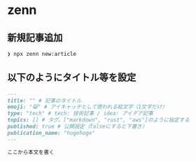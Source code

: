 # zenn

## 新規記事追加

```bash
❯ npx zenn new:article
```

## 以下のようにタイトル等を設定

```md
---
title: "" # 記事のタイトル
emoji: "😸" # アイキャッチとして使われる絵文字（1文字だけ）
type: "tech" # tech: 技術記事 / idea: アイデア記事
topics: [] # タグ。["markdown", "rust", "aws"]のように指定する
published: true # 公開設定（falseにすると下書き）
publication_name: "hogehoge"
---

ここから本文を書く
```
